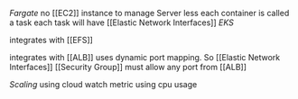 *Fargate*
no [[EC2]] instance to manage
Server less
each container is called a task
each task will have [[Elastic Network Interfaces]]
*EKS*

integrates with [[EFS]]

integrates with [[ALB]] uses dynamic port mapping. So [[Elastic Network Interfaces]] [[Security Group]] must allow any port from [[ALB]]

*Scaling*
using cloud watch metric using cpu usage